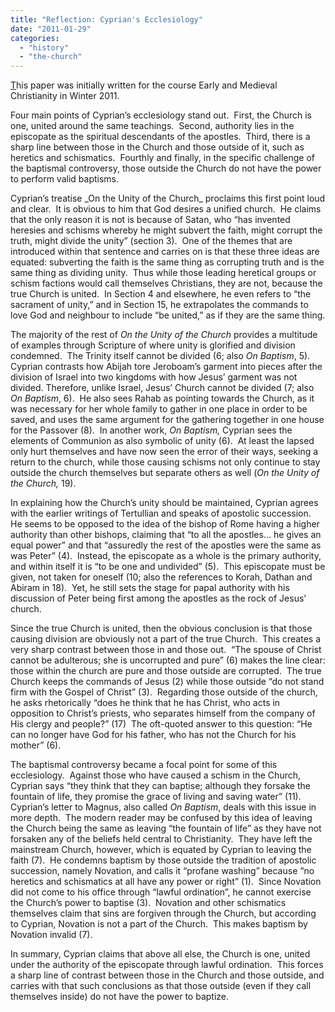 ```yaml
---
title: "Reflection: Cyprian's Ecclesiology"
date: "2011-01-29"
categories: 
  - "history"
  - "the-church"
---
```


[T](http://www.anabaptistredux.com/wp-content/uploads/2013/02/Reflection-Paper-3-Cyprian.pdf)his paper was initially written for the course Early and Medieval Christianity in Winter 2011.

Four main points of Cyprian’s ecclesiology stand out.  First, the Church is one, united around the same teachings.  Second, authority lies in the episcopate as the spiritual descendants of the apostles.  Third, there is a sharp line between those in the Church and those outside of it, such as heretics and schismatics.  Fourthly and finally, in the specific challenge of the baptismal controversy, those outside the Church do not have the power to perform valid baptisms.

<!--more-->Cyprian’s treatise _On the Unity of the Church_ proclaims this first point loud and clear.  It is obvious to him that God desires a unified church.  He claims that the only reason it is not is because of Satan, who “has invented heresies and schisms whereby he might subvert the faith, might corrupt the truth, might divide the unity” (section 3).  One of the themes that are introduced within that sentence and carries on is that these three ideas are equated: subverting the faith is the same thing as corrupting truth and is the same thing as dividing unity.  Thus while those leading heretical groups or schism factions would call themselves Christians, they are not, because the true Church is united.  In Section 4 and elsewhere, he even refers to “the sacrament of unity,” and in Section 15, he extrapolates the commands to love God and neighbour to include “be united,” as if they are the same thing.

The majority of the rest of _On the Unity of the Church_ provides a multitude of examples through Scripture of where unity is glorified and division condemned.  The Trinity itself cannot be divided (6; also _On Baptism_, 5).  Cyprian contrasts how Abijah tore Jeroboam’s garment into pieces after the division of Israel into two kingdoms with how Jesus’ garment was not divided. Therefore, unlike Israel, Jesus’ Church cannot be divided (7; also _On Baptism_, 6).  He also sees Rahab as pointing towards the Church, as it was necessary for her whole family to gather in one place in order to be saved, and uses the same argument for the gathering together in one house for the Passover (8).  In another work, _On Baptism,_ Cyprian sees the elements of Communion as also symbolic of unity (6).  At least the lapsed only hurt themselves and have now seen the error of their ways, seeking a return to the church, while those causing schisms not only continue to stay outside the church themselves but separate others as well (_On the Unity of the Church,_ 19).

In explaining how the Church’s unity should be maintained, Cyprian agrees with the earlier writings of Tertullian and speaks of apostolic succession.  He seems to be opposed to the idea of the bishop of Rome having a higher authority than other bishops, claiming that “to all the apostles… he gives an equal power” and that “assuredly the rest of the apostles were the same as was Peter” (4).  Instead, the episcopate as a whole is the primary authority, and within itself it is “to be one and undivided” (5).  This episcopate must be given, not taken for oneself (10; also the references to Korah, Dathan and Abiram in 18).  Yet, he still sets the stage for papal authority with his discussion of Peter being first among the apostles as the rock of Jesus’ church.

Since the true Church is united, then the obvious conclusion is that those causing division are obviously not a part of the true Church.  This creates a very sharp contrast between those in and those out.  “The spouse of Christ cannot be adulterous; she is uncorrupted and pure” (6) makes the line clear: those within the church are pure and those outside are corrupted.  The true Church keeps the commands of Jesus (2) while those outside “do not stand firm with the Gospel of Christ” (3).  Regarding those outside of the church, he asks rhetorically “does he think that he has Christ, who acts in opposition to Christ’s priests, who separates himself from the company of His clergy and people?” (17)  The oft-quoted answer to this question: “He can no longer have God for his father, who has not the Church for his mother” (6).

The baptismal controversy became a focal point for some of this ecclesiology.  Against those who have caused a schism in the Church, Cyprian says “they think that they can baptise; although they forsake the fountain of life, they promise the grace of living and saving water” (11).  Cyprian’s letter to Magnus, also called _On Baptism_, deals with this issue in more depth.  The modern reader may be confused by this idea of leaving the Church being the same as leaving “the fountain of life” as they have not forsaken any of the beliefs held central to Christianity.  They have left the mainstream Church, however, which is equated by Cyprian to leaving the faith (7).  He condemns baptism by those outside the tradition of apostolic succession, namely Novation, and calls it “profane washing” because “no heretics and schismatics at all have any power or right” (1).  Since Novation did not come to his office through “lawful ordination”, he cannot exercise the Church’s power to baptise (3).  Novation and other schismatics themselves claim that sins are forgiven through the Church, but according to Cyprian, Novation is not a part of the Church.  This makes baptism by Novation invalid (7).

In summary, Cyprian claims that above all else, the Church is one, united under the authority of the episcopate through lawful ordination.  This forces a sharp line of contrast between those in the Church and those outside, and carries with that such conclusions as that those outside (even if they call themselves inside) do not have the power to baptize.
